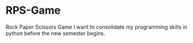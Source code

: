# RPS-Game
Rock Paper Scissors Game 
I want to consolidate my programming skills in python before the new semester begins. 
